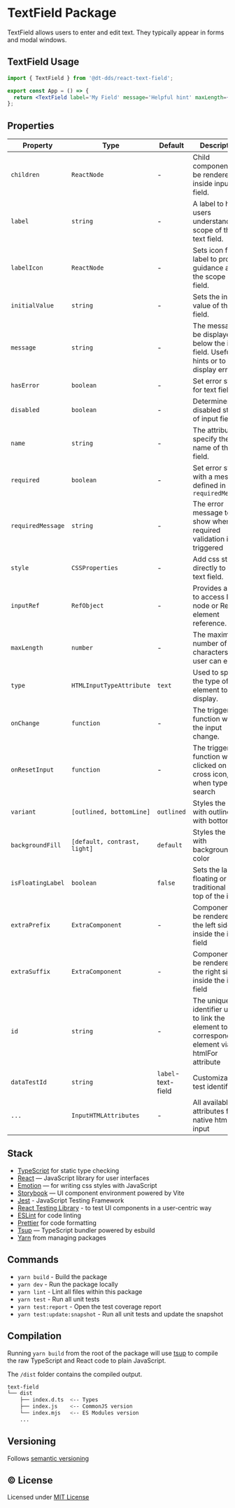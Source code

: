 # TextField Package

TextField allows users to enter and edit text. They typically appear in forms and modal windows.

## TextField Usage

```jsx
import { TextField } from '@dt-dds/react-text-field';

export const App = () => {
  return <TextField label='My Field' message='Helpful hint' maxLength={40} />;
};
```

## Properties

| Property          | Type                         | Default    | Description                                                                                           |
| ----------------- | ---------------------------- | ---------- | ----------------------------------------------------------------------------------------------------- |
| `children`        | `ReactNode`                  | -          | Child components to be rendered inside input field.                                                   |
| `label`           | `string`                     | -          | A label to help users understand the scope of the text field.                                         |
| `labelIcon`       | `ReactNode`                  | -          | Sets icon for label to provide guidance about the scope of the field.                            |
| `initialValue`    | `string`                     | -          | Sets the initial value of the text field.                                                             |
| `message`         | `string`                     | -          | The message to be displayed below the input field. Useful for hints or to display errors.             |
| `hasError`        | `boolean`                    | -          | Set error state for text field.                                                                       |
| `disabled`        | `boolean`                    | -          | Determines the disabled state of input field.                                                         |
| `name`            | `string`                     | -          | The attribute to specify the name of the text field.                                                  |
| `required`        | `boolean`                    | -          | Set error state with a message defined in `requiredMessage`                                           |
| `requiredMessage` | `string`                     | -          | The error message to show when the required validation is triggered                                   |
| `style`           | `CSSProperties`              | -          | Add css style directly to the text field.                                                             |
| `inputRef`        | `RefObject`                  | -          | Provides a way to access DOM node or React element reference.                                         |
| `maxLength`       | `number`                     | -          | The maximum number of characters that user can enter.                                                 |
| `type`            | `HTMLInputTypeAttribute`     | `text`     | Used to specify the type of element to display.                                                       |
| `onChange`        | `function`                   | -          | The triggered function when the input change.                                                         |
| `onResetInput`    | `function`                   | -          | The triggered function when clicked on the cross icon, when type is search                            |
| `variant`         | `[outlined, bottomLine]`     | `outlined` | Styles the input with outlined or with bottom line                                                    |
| `backgroundFill`  | `[default, contrast, light]` | `default`  | Styles the input with background color                                                                |
| `isFloatingLabel` | `boolean`                    | `false`    | Sets the label floating or traditional on top of the input                                            |
| `extraPrefix`     | `ExtraComponent`             | -          | Component to be rendered on the left side inside the input field                                      |
| `extraSuffix`     | `ExtraComponent`             | -          | Component to be rendered on the right side inside the input field                                     |
| `id`              | `string`                     | -          | The unique identifier used to link the element to the corresponding element via the htmlFor attribute |
| `dataTestId`      | `string`                     | `label`-text-field | Customizable test identifier                                                                  |
| `...`             | `InputHTMLAttributes`        | -          | All available attributes from native html input                                                       |

## Stack

- [TypeScript](https://www.typescriptlang.org/) for static type checking
- [React](https://reactjs.org/) — JavaScript library for user interfaces
- [Emotion](https://emotion.sh/docs/introduction) — for writing css styles with JavaScript
- [Storybook](https://storybook.js.org/) — UI component environment powered by Vite
- [Jest](https://jestjs.io/) - JavaScript Testing Framework
- [React Testing Library](https://testing-library.com/) - to test UI components in a user-centric way
- [ESLint](https://eslint.org/) for code linting
- [Prettier](https://prettier.io) for code formatting
- [Tsup](https://github.com/egoist/tsup) — TypeScript bundler powered by esbuild
- [Yarn](https://yarnpkg.com/) from managing packages

## Commands

- `yarn build` - Build the package
- `yarn dev` - Run the package locally
- `yarn lint` - Lint all files within this package
- `yarn test` - Run all unit tests
- `yarn test:report` - Open the test coverage report
- `yarn test:update:snapshot` - Run all unit tests and update the snapshot

## Compilation

Running `yarn build` from the root of the package will use [tsup](https://tsup.egoist.dev/) to compile the raw TypeScript and React code to plain JavaScript.

The `/dist` folder contains the compiled output.

```bash
text-field
└── dist
    ├── index.d.ts  <-- Types
    ├── index.js    <-- CommonJS version
    └── index.mjs   <-- ES Modules version
    ...
```

## Versioning

Follows [semantic versioning](https://semver.org/)

## &copy; License

Licensed under [MIT License](LICENSE.md)
